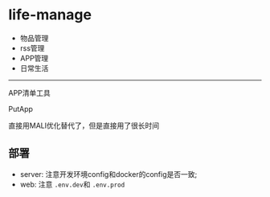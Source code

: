 # life-manage


- 物品管理
- rss管理
- APP管理
- 日常生活


---

APP清单工具

PutApp

直接用MALI优化替代了，但是直接用了很长时间



## 部署

- server: 注意开发环境config和docker的config是否一致;
- web: 注意 `.env.dev`和 `.env.prod`

